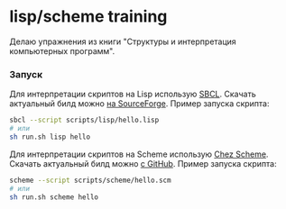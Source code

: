 # lisp/scheme training

Делаю упражнения из книги "Структуры и интерпретация компьютерных программ".

### Запуск

Для интерпретации скриптов на Lisp использую [SBCL](https://www.sbcl.org). Скачать актуальный билд можно [на SourceForge](https://sourceforge.net/projects/sbcl/files/sbcl/). Пример запуска скрипта:

```sh
sbcl --script scripts/lisp/hello.lisp
# или
sh run.sh lisp hello
```

Для интерпретации скриптов на Scheme использую [Chez Scheme](https://cisco.github.io/ChezScheme). Скачать актуальный билд можно [c GitHub](https://github.com/cisco/ChezScheme/releases). Пример запуска скрипта:

```sh
scheme --script scripts/scheme/hello.scm
# или
sh run.sh scheme hello
```
